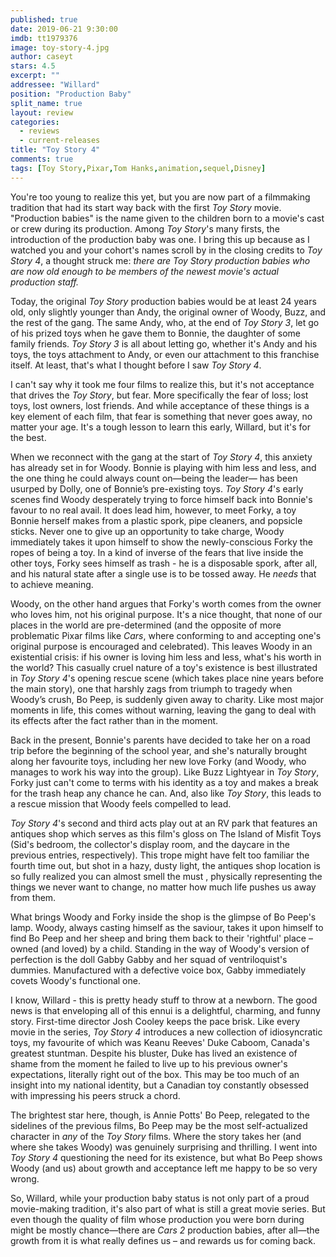 ```yaml
---
published: true
date: 2019-06-21 9:30:00
imdb: tt1979376
image: toy-story-4.jpg
author: caseyt
stars: 4.5
excerpt: ""
addressee: "Willard"
position: "Production Baby"
split_name: true
layout: review
categories: 
  - reviews
  - current-releases
title: "Toy Story 4"
comments: true
tags: [Toy Story,Pixar,Tom Hanks,animation,sequel,Disney]
---
```

You're too young to realize this yet, but you are now part of a filmmaking tradition that had its start way back with the first _Toy Story_ movie. "Production babies" is the name given to the children born to a movie's cast or crew during its production. Among _Toy Story_'s many firsts, the introduction of the production baby was one. I bring this up because as I watched you and your cohort's names scroll by in the closing credits to _Toy Story 4_, a thought struck me: _there are Toy Story production babies who are now old enough to be members of the newest movie's actual production staff._

Today, the original _Toy Story_ production babies would be at least 24 years old, only slightly younger than Andy, the original owner of Woody, Buzz, and the rest of the gang. The same Andy, who, at the end of _Toy Story 3_, let go of his prized toys when he gave them to Bonnie, the daughter of some family friends. _Toy Story 3_ is all about letting go, whether it's Andy and his toys, the toys attachment to Andy, or even our attachment to this franchise itself. At least, that's what I thought before I saw _Toy Story 4_.

I can't say why it took me four films to realize this, but it's not acceptance that drives the _Toy Story_, but fear. More specifically the fear of loss; lost toys, lost owners, lost friends. And while acceptance of these things is a key element of each film, that fear is something that never goes away, no matter your age. It's a tough lesson to learn this early, Willard, but it's for the best.

When we reconnect with the gang at the start of _Toy Story 4_, this anxiety has already set in for Woody. Bonnie is playing with him less and less, and the one thing he could always count on—being the leader— has been usurped by Dolly, one of Bonnie’s pre-existing toys. _Toy Story 4_'s early scenes find Woody desperately trying to force himself back into Bonnie's favour to no real avail. It does lead him, however, to meet Forky, a toy Bonnie herself makes from a plastic spork, pipe cleaners, and popsicle sticks. Never one to give up an opportunity to take charge, Woody immediately takes it upon himself to show the newly-conscious Forky the ropes of being a toy. In a kind of inverse of the fears that live inside the other toys, Forky sees himself as trash - he is a disposable spork, after all, and his natural state after a single use is to be tossed away. He _needs_ that to achieve meaning.

Woody, on the other hand argues that Forky's worth comes from the owner who loves him, not his original purpose. It's a nice thought, that none of our places in the world are pre-determined (and the opposite of more problematic Pixar films like _Cars_, where conforming to and accepting one's original purpose is encouraged and celebrated). This leaves Woody in an existential crisis: if his owner is loving him less and less, what's his worth in the world? This casually cruel nature of a toy's existence is best illustrated in _Toy Story 4_'s opening rescue scene (which takes place nine years before the main story), one that harshly zags from triumph to tragedy when Woody’s crush, Bo Peep, is suddenly given away to charity. Like most major moments in life, this comes without warning, leaving the gang to deal with its effects after the fact rather than in the moment.

Back in the present, Bonnie's parents have decided to take her on a road trip before the beginning of the school year, and she's naturally brought along her favourite toys, including her new love Forky (and Woody, who manages to work his way into the group). Like Buzz Lightyear in _Toy Story_, Forky just can't come to terms with his identity as a toy and makes a break for the trash heap any chance he can. And, also like _Toy Story_, this leads to a rescue mission that Woody feels compelled to lead.

_Toy Story 4_'s second and third acts play out at an RV park that features an antiques shop which serves as this film's gloss on The Island of Misfit Toys (Sid's bedroom, the collector's display room, and the daycare in the previous entries, respectively). This trope might have felt too familiar the fourth time out, but shot in a hazy, dusty light, the antiques shop location is so fully realized you can almost smell the must , physically representing the things we never want to change, no matter how much life pushes us away from them.

What brings Woody and Forky inside the shop is the glimpse of Bo Peep's lamp. Woody, always casting himself as the saviour, takes it upon himself to find Bo Peep and her sheep and bring them back to their 'rightful' place – owned (and loved) by a child. Standing in the way of Woody's version of perfection is the doll Gabby Gabby and her squad of ventriloquist's dummies. Manufactured with a defective voice box, Gabby immediately covets Woody's functional one.

I know, Willard - this is pretty heady stuff to throw at a newborn. The good news is that enveloping all of this ennui is a delightful, charming, and funny story. First-time director Josh Cooley keeps the pace brisk. Like every movie in the series, _Toy Story 4_ introduces a new collection of idiosyncratic toys, my favourite of which was Keanu Reeves' Duke Caboom, Canada's greatest stuntman. Despite his bluster, Duke has lived an existence of shame from the moment he failed to live up to his previous owner's expectations, literally right out of the box. This may be too much of an insight into my national identity, but a Canadian toy constantly obsessed with impressing his peers struck a chord.

The brightest star here, though, is Annie Potts' Bo Peep, relegated to the sidelines of the previous films, Bo Peep may be the most self-actualized character in _any_ of the _Toy Story_ films. Where the story takes her (and where she takes Woody) was genuinely surprising and thrilling. I went into _Toy Story 4_ questioning the need for its existence, but what Bo Peep shows Woody (and us) about growth and acceptance left me happy to be so very wrong.

So, Willard, while your production baby status is not only part of a proud movie-making tradition, it's also part of what is still a great movie series. But even though the quality of film whose production you were born during might be mostly chance—there are _Cars 2_ production babies, after all—the growth from it is what really defines us – and rewards us for coming back.